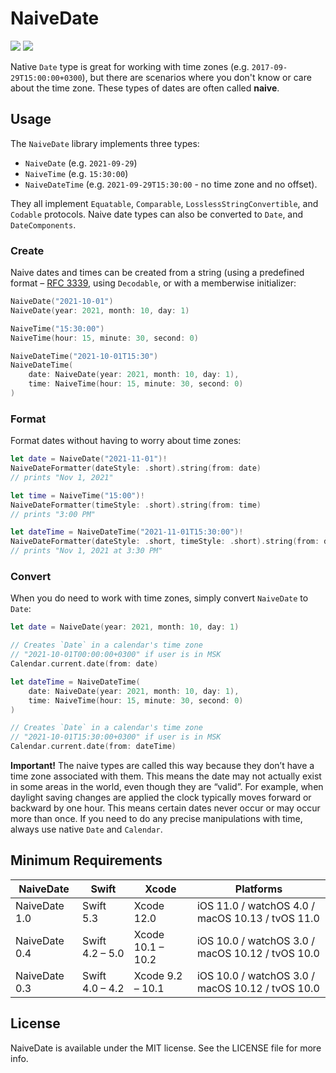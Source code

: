 #  NaiveDate

<p align="left">
<img src="https://img.shields.io/cocoapods/p/NaiveDate.svg?style=flat)">
<a href="https://github.com/kean/NaiveDate/actions/workflows/ci.yml"><img src="https://github.com/kean/NaiveDate/actions/workflows/ci.yml/badge.svg"></a>
</p>

Native `Date` type is great for working with time zones (e.g. `2017-09-29T15:00:00+0300`), but there are scenarios where you don't know or care about the time zone. These types of dates are often called **naive**.


## Usage

The `NaiveDate` library implements three types:

- `NaiveDate` (e.g. `2021-09-29`)
- `NaiveTime` (e.g. `15:30:00`)
- `NaiveDateTime` (e.g. `2021-09-29T15:30:00` - no time zone and no offset).

They all implement `Equatable`, `Comparable`, `LosslessStringConvertible`, and `Codable` protocols. Naive date types can also be converted to `Date`, and `DateComponents`.

### Create

Naive dates and times can be created from a string (using a predefined format – [RFC 3339](https://datatracker.ietf.org/doc/html/rfc3339#section-5.6), using `Decodable`, or with a memberwise initializer:

```swift
NaiveDate("2021-10-01")
NaiveDate(year: 2021, month: 10, day: 1)

NaiveTime("15:30:00")
NaiveTime(hour: 15, minute: 30, second: 0)

NaiveDateTime("2021-10-01T15:30")
NaiveDateTime(
    date: NaiveDate(year: 2021, month: 10, day: 1),
    time: NaiveTime(hour: 15, minute: 30, second: 0)
)
```

### Format

Format dates without having to worry about time zones:

```swift
let date = NaiveDate("2021-11-01")!
NaiveDateFormatter(dateStyle: .short).string(from: date)
// prints "Nov 1, 2021"

let time = NaiveTime("15:00")!
NaiveDateFormatter(timeStyle: .short).string(from: time)
// prints "3:00 PM"

let dateTime = NaiveDateTime("2021-11-01T15:30:00")!
NaiveDateFormatter(dateStyle: .short, timeStyle: .short).string(from: dateTime)
// prints "Nov 1, 2021 at 3:30 PM"
```

### Convert

When you do need to work with time zones, simply convert `NaiveDate` to `Date`:

```swift
let date = NaiveDate(year: 2021, month: 10, day: 1)

// Creates `Date` in a calendar's time zone
// "2021-10-01T00:00:00+0300" if user is in MSK
Calendar.current.date(from: date)
```

```swift
let dateTime = NaiveDateTime(
    date: NaiveDate(year: 2021, month: 10, day: 1),
    time: NaiveTime(hour: 15, minute: 30, second: 0)
)

// Creates `Date` in a calendar's time zone
// "2021-10-01T15:30:00+0300" if user is in MSK
Calendar.current.date(from: dateTime)
```

**Important!** The naive types are called this way because they don’t have a time zone associated with them. This means the date may not actually exist in some areas in the world, even though they are “valid”. For example, when daylight saving changes are applied the clock typically moves forward or backward by one hour. This means certain dates never occur or may occur more than once. If you need to do any precise manipulations with time, always use native `Date` and `Calendar`.

## Minimum Requirements

| NaiveDate            | Swift                 | Xcode                | Platforms                                         |
|----------------------|-----------------------|----------------------|---------------------------------------------------|
| NaiveDate 1.0        | Swift 5.3             | Xcode 12.0           | iOS 11.0 / watchOS 4.0 / macOS 10.13 / tvOS 11.0  |
| NaiveDate 0.4        | Swift 4.2 – 5.0       | Xcode 10.1 – 10.2    | iOS 10.0 / watchOS 3.0 / macOS 10.12 / tvOS 10.0  |
| NaiveDate 0.3        | Swift 4.0 – 4.2       | Xcode 9.2 – 10.1     | iOS 10.0 / watchOS 3.0 / macOS 10.12 / tvOS 10.0  |

## License

NaiveDate is available under the MIT license. See the LICENSE file for more info.
